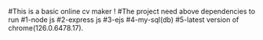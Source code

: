 #This is a basic online cv maker !
#The project need above  dependencies to run 
#1-node js
#2-express js
#3-ejs
#4-my-sql(db)
#5-latest version of chrome(126.0.6478.17). 
